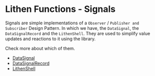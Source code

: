 # Lithen Functions - Signals

Signals are simple implementations of a `Observer` / `Publisher and Subscriber` Design Pattern. In which we have, the `DataSignal`, the `DataSignalRecord` and the `LithenShell`. They are used to simplify value updates and reactions to it using the library.

Check more about which of them.

- [DataSignal](./data-signal.md)
- [DataSignalRecord](./data-signal-record.md)
- [LithenShell](./shell.md)

